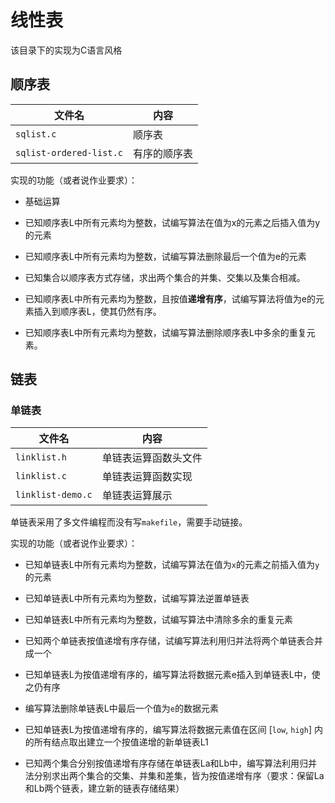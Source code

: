 # 线性表

该目录下的实现为C语言风格

## 顺序表

| 文件名                  | 内容         |
| ----------------------- | ------------ |
| `sqlist.c`              | 顺序表       |
| `sqlist-ordered-list.c` | 有序的顺序表 |

实现的功能（或者说作业要求）：

- 基础运算

- 已知顺序表L中所有元素均为整数，试编写算法在值为x的元素之后插入值为y的元素

- 已知顺序表L中所有元素均为整数，试编写算法删除最后一个值为e的元素

- 已知集合以顺序表方式存储，求出两个集合的并集、交集以及集合相减。

- 已知顺序表L中所有元素均为整数，且按值**递增有序**，试编写算法将值为e的元素插入到顺序表L，使其仍然有序。
- 已知顺序表L中所有元素均为整数，试编写算法删除顺序表L中多余的重复元素。



## 链表

### 单链表

| 文件名            | 内容                 |
| ----------------- | -------------------- |
| `linklist.h`      | 单链表运算函数头文件 |
| `linklist.c`      | 单链表运算函数实现   |
| `linklist-demo.c` | 单链表运算展示       |

单链表采用了多文件编程而没有写`makefile`，需要手动链接。

实现的功能（或者说作业要求）：

- 已知单链表L中所有元素均为整数，试编写算法在值为`x`的元素之前插入值为`y`的元素

- 已知单链表L中所有元素均为整数，试编写算法逆置单链表

- 已知单链表L中所有元素均为整数，试编写算法中清除多余的重复元素

- 已知两个单链表按值递增有序存储，试编写算法利用归并法将两个单链表合并成一个

- 已知单链表L为按值递增有序的，编写算法将数据元素e插入到单链表L中，使之仍有序

- 编写算法删除单链表L中最后一个值为`e`的数据元素

- 已知单链表L为按值递增有序的，编写算法将数据元素值在区间 [`low`, `high`] 内的所有结点取出建立一个按值递增的新单链表L1

- 已知两个集合分别按值递增有序存储在单链表La和Lb中，编写算法利用归并法分别求出两个集合的交集、并集和差集，皆为按值递增有序（要求：保留La和Lb两个链表，建立新的链表存储结果）